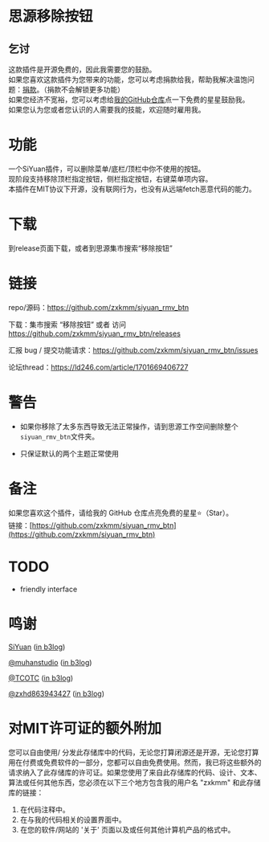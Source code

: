 # 思源移除按钮

## 乞讨
这款插件是开源免费的，因此我需要您的鼓励。  
如果您喜欢这款插件为您带来的功能，您可以考虑捐款给我，帮助我解决温饱问题：[捐款](https://afdian.com/p/501a9364e05811ef967752540025c377)。（捐款不会解锁更多功能）  
如果您经济不宽裕，您可以考虑给[我的GitHub仓库](https://github.com/zxkmm/siyuan_rmv_btn)点一下免费的星星鼓励我。  
如果您认为您或者您认识的人需要我的技能，欢迎随时雇用我。 


# 功能
一个SiYuan插件，可以删除菜单/底栏/顶栏中你不使用的按钮。  
现阶段支持移除顶栏指定按钮，侧栏指定按钮，右键菜单项内容。     
本插件在MIT协议下开源，没有联网行为，也没有从远端fetch恶意代码的能力。  

# 下载
到release页面下载，或者到思源集市搜索“移除按钮”

# 链接
repo/源码：https://github.com/zxkmm/siyuan_rmv_btn  

下载：集市搜索 “移除按钮” 或者 访问 https://github.com/zxkmm/siyuan_rmv_btn/releases

汇报 bug / 提交功能请求：https://github.com/zxkmm/siyuan_rmv_btn/issues  

论坛thread：https://ld246.com/article/1701669406727  

# 警告

- 如果你移除了太多东西导致无法正常操作，请到思源工作空间删除整个`siyuan_rmv_btn`文件夹。

- 只保证默认的两个主题正常使用  

# 备注
如果您喜欢这个插件，请给我的 GitHub 仓库点亮免费的星星⭐（Star）。  
链接：[https://github.com/zxkmm/siyuan_rmv_btn](https://github.com/zxkmm/siyuan_rmv_btn)    

# TODO
 - friendly interface  
# 鸣谢
[SiYuan](https://github.com/siyuan-note/siyuan)   ([in b3log](https://b3log.org/siyuan/))

[@muhanstudio](https://github.com/muhanstudio)   ([in b3log](https://ld246.com/member/muhanstudio))

[@TCOTC](https://github.com/TCOTC)   ([in b3log](https://ld246.com/member/a2930610542))

[@zxhd863943427](https://github.com/zxhd863943427) ([in b3log](https://ld246.com/member/zxhd86))  


# 对MIT许可证的额外附加

您可以自由使用/ 分发此存储库中的代码，无论您打算闭源还是开源，无论您打算用在付费或免费软件的一部分，您都可以自由免费使用。然而，我已将这些额外的请求纳入了此存储库的许可证。如果您使用了来自此存储库的代码、设计、文本、算法或任何其他东西，您必须在以下三个地方包含我的用户名 "zxkmm" 和此存储库的链接：

1. 在代码注释中。
2. 在与我的代码相关的设置界面中。
3. 在您的软件/网站的 '关于' 页面以及或任何其他计算机产品的格式中。

